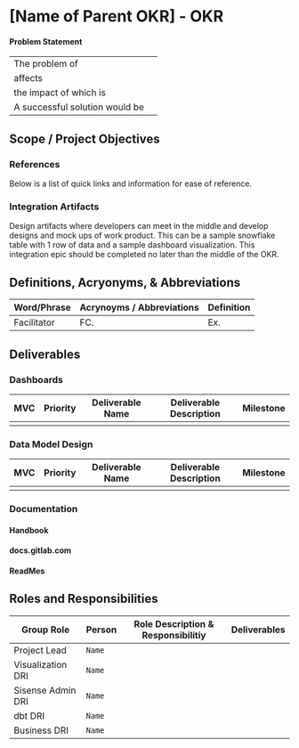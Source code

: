<!-- Parent Epic -->

# [Name of Parent OKR] - OKR 

#### Problem Statement 
<!-- Explains the current pain points that needs to be addressed.-->

|                                |                                                                              |
|--------------------------------|------------------------------------------------------------------------------|
| The problem of                 | <!--Explains the problem in a sentence          -->                          |
| affects                        | <!--the target audience - customer segmentation     -->                      |
| the impact of which is         | <!--what is the outcome if the problem is not addressed?          -->        |
| A successful solution would be | <!--what is the goal of the solution. how does this address the problem? --> |

## Scope / Project Objectives 
<!-- Explain the scope of this project, what will be delivered and what is not considered.-->

### References 

Below is a list of quick links and information for ease of reference. 

### Integration Artifacts

Design artifacts where developers can meet in the middle and develop designs and mock ups of work product. This can be a sample snowflake table with 1 row of data and a sample dashboard visualization. This integration epic should be completed no later than the middle of the OKR.

## Definitions, Acryonyms, & Abbreviations 

| Word/Phrase           | Acrynoyms / Abbreviations      | Definition |
|-----------------------|--------------------------------|------------|  
| Facilitator           | FC.                            |   Ex.      |

## Deliverables 

### Dashboards
<!-- Develop preliminary dashboard design-->

|MVC | Priority | Deliverable Name | Deliverable Description | Milestone |
|-----|-----|-----|-----|-----|
|     |     |     |     |     |

### Data Model Design
<!-- Develop preliminary data model design-->

|MVC | Priority | Deliverable Name | Deliverable Description | Milestone |
|-----|-----|-----|-----|-----|
|     |     |     |     |     |

### Documentation  
<!-- This section lists out the documentations we will need as well as the DRI for each section.--> 

#### Handbook 
<!-- This section should contain links to the handbook, the handbook MR, and the DRI. -->

#### docs.gitlab.com 
<!-- This section should contain links to the docs.gitlab.com, the associated MR, and the DRI. -->

#### ReadMes 
<!-- This section should contain links to the ReadMe, the associated MR, and the DRI. -->

## Roles and Responsibilities 

| Group Role            | Person                | Role Description & Responsibilitiy | Deliverables | 
|-----------------------|-----------------------|------------------------------------|--------------|
| Project Lead          | `Name`                |                                    |              |
| Visualization DRI     | `Name`                |                                    |              |
| Sisense Admin DRI     | `Name`                |                                    |              |
| dbt DRI               | `Name`                |                                    |              |
| Business DRI          | `Name`                |                                    |              |
